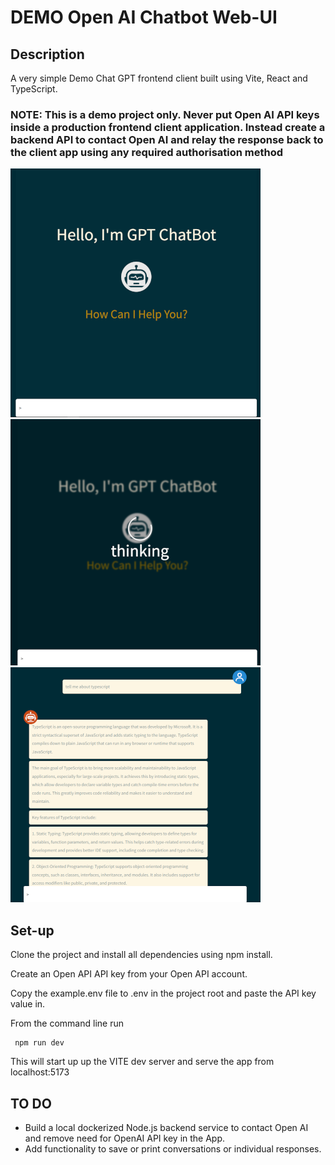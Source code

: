 # DEMO Open AI Chatbot Web-UI

## Description

A very simple Demo Chat GPT frontend client built using Vite, React and TypeScript.

### NOTE: This is a demo project only. Never put Open AI API keys inside a production frontend client application. Instead create a backend API to contact Open AI and relay the response back to the client app using any required authorisation method

![intro view](images/intro.png) ![loading view](images/loading.png)![response view](images/response.png)

## Set-up

Clone the project and install all dependencies using npm install.

Create an Open API API key from your Open API account.

Copy the example.env file to .env in the project root and paste the API key value in.

From the command line run  

```
 npm run dev
```

This will start up up the VITE dev server and serve the app from localhost:5173

## TO DO

- Build a local dockerized Node.js backend service to contact Open AI and remove need for OpenAI API key in the App.
- Add functionality to save or print conversations or individual responses.
